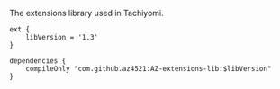 The extensions library used in Tachiyomi.

```
ext {
    libVersion = '1.3'
}

dependencies {
    compileOnly "com.github.az4521:AZ-extensions-lib:$libVersion"
}
```
